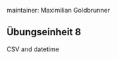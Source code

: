 maintainer: Maximilian Goldbrunner

Übungseinheit 8
---------------------------------------

CSV and datetime
